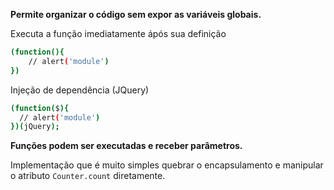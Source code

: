 **Permite organizar o código sem expor as variáveis globais.**

Executa a função imediatamente ápós sua definição

```bash
(function(){
	// alert('module')
})
```

Injeção de dependência (JQuery)

```bash
(function($){
  // alert('module')
})(jQuery);
```

**Funções podem ser executadas e receber parâmetros.**

Implementação que é muito simples quebrar o encapsulamento e manipular o atributo ```Counter.count``` diretamente.

